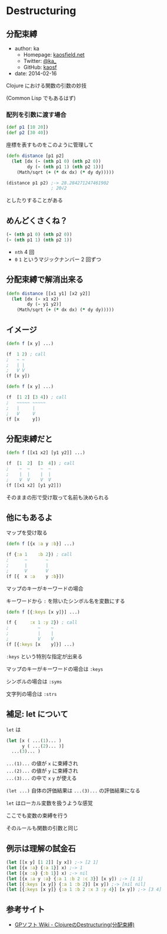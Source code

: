 # Destructuring
## 分配束縛

* author: ka
  * Homepage: [kaosfield.net](http://kaosfield.net)
  * Twitter: [@ka_](https://twitter.com/ka_)
  * GitHub: [kaosf](https://github.com/kaosf)
* date: 2014-02-16


Clojure における関数の引数の妙技

(Common Lisp でもあるはず)


### 配列を引数に渡す場合

```clj
(def p1 [10 20])
(def p2 [30 40])
```

座標を表すものをこのように管理して

```clj
(defn distance [p1 p2]
  (let [dx (- (nth p1 0) (nth p2 0))
        dy (- (nth p1 1) (nth p2 1))]
    (Math/sqrt (+ (* dx dx) (* dy dy)))))

(distance p1 p2) ;-> 28.284271247461902
                 ; 20√2
```

としたりすることがある


## めんどくさくね？

```clj
(- (nth p1 0) (nth p2 0))
(- (nth p1 1) (nth p2 1))
```

* `nth` 4 回
* `0` `1` というマジックナンバー 2 回ずつ


## 分配束縛で解消出来る

```clj
(defn distance [[x1 y1] [x2 y2]]
  (let [dx (- x1 x2)
        dy (- y1 y2)]
    (Math/sqrt (+ (* dx dx) (* dy dy)))))
```


## イメージ

```clj
(defn f [x y] ...)

(f  1 2) ; call
;   ~ ~
;   | |
;   V V
(f [x y])
```


```clj
(defn f [x y] ...)

(f  [1 2] [3 4]) ; call
;   ~~~~~ ~~~~~
;   |     |
;   V     V
(f [x     y])
```


## 分配束縛だと

```clj
(defn f [[x1 x2] [y1 y2]] ...)

(f  [1  2]  [3  4]) ; call
;    ~  ~    ~  ~
;    |  |    |  |
;    V  V    V  V
(f [[x1 x2] [y1 y2]])
```

そのままの形で受け取って名前も決められる


## 他にもあるよ

マップを受け取る

```clj
(defn f [{x :a y :b}] ...)

(f {:a 1    :b 2}) ; call
;      ~       ~
;      |       |
;      V       V
(f [{  x :a    y :b}])
```


マップのキーがキーワードの場合

キーワードから `:` を除いたシンボル名を変数にする

```clj
(defn f [{:keys [x y]}] ...)

(f {     :x 1 :y 2}) ; call
;           ~    ~
;           |    |
;           V    V
(f [{:keys [x    y]}] ...)
```

`:keys` という特別な指定が出来る


マップのキーがキーワードの場合は `:keys`

シンボルの場合は `:syms`

文字列の場合は `:strs`


## 補足: let について

`let` は

```clj
(let [x ( ...(1)... )
      y ( ...(2)... )]
  ...(3)... )
```

`...(1)...` の値が `x` に束縛され  
`...(2)...` の値が `y` に束縛され  
`...(3)...` の中で `x` `y` が使える

`(let ...)` 自体の評価結果は `...(3)...` の評価結果になる


`let` はローカル変数を扱うような感覚

ここでも変数の束縛を行う

そのルールも関数の引数と同じ


## 例示は理解の試金石

```clj
(let [[x y] [1 2]] [y x]) ;-> [2 1]
(let [{x :a} {:a 1}] x) ;-> 1
(let [{x :a} {:b 1}] x) ;-> nil
(let [{x :a y :a} {:a 1 :b 2 :c 3}] [x y]) ;-> [1 1]
(let [{:keys [x y]} {:a 1 :b 2}] [x y]) ;-> [nil nil]
(let [{:keys [x y]} {:a 1 :b 2 :x 3 :y 4}] [x y]) ;-> [3 4]
```


## 参考サイト

* [GPソフト Wiki - ClojureのDestructuring(分配束縛)](http://gpsoft.dip.jp/hiki/?Clojure%A4%CEDestructuring%28%CA%AC%C7%DB%C2%AB%C7%FB%29)
